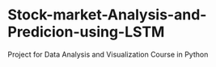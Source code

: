 # Stock-market-Analysis-and-Predicion-using-LSTM
Project for Data Analysis and Visualization Course in Python
